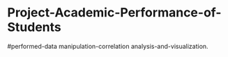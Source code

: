 # Project-Academic-Performance-of-Students
#performed-data manipulation-correlation analysis-and-visualization.
